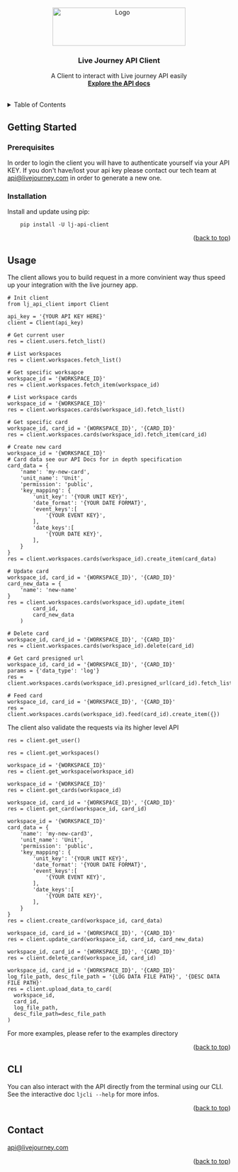 <!-- Improved compatibility of back to top link: See: https://github.com/othneildrew/Best-README-Template/pull/73 -->
<a name="readme-top"></a>

<!-- PROJECT LOGO -->
<br />
<div align="center">
  <a href="https://www.livejourney.com/">
    <img src="https://www.livejourney.com/wp-content/uploads/2021/06/cropped-logo-livejourney-frenchtech.png" alt="Logo" width="300" height="86">
  </a>

  <h3 align="center">Live Journey API Client</h3>

  <p align="center">
    A Client to interact with Live journey API easily
    <br />
    <a href="https://public-api.livejourney.io/api/v1/docs/"><strong>Explore the API docs</strong></a>
    <br />
    <br />
  </p>
</div>


<!-- TABLE OF CONTENTS -->
<details>
  <summary>Table of Contents</summary>
  <ol>
    <li>
      <a href="#getting-started">Getting Started</a>
      <ul>
        <li><a href="#prerequisites">Prerequisites</a></li>
        <li><a href="#installation">Installation</a></li>
      </ul>
    </li>
    <li><a href="#usage">Usage</a></li>
    <li><a href="#cli">CLI</a></li>    
    <li><a href="#contact">Contact</a></li>
  </ol>
</details>


<!-- GETTING STARTED -->
## Getting Started


### Prerequisites

In order to login the client you will have to authenticate yourself via your API KEY. If you don't have/lost your api key please contact our tech team at api@livejourney.com in order to generate a new one.

### Installation

Install and update using pip:
```
    pip install -U lj-api-client
```

<p align="right">(<a href="#readme-top">back to top</a>)</p>



<!-- USAGE EXAMPLES -->
## Usage

The client allows you to build request in a more convinient way thus speed up your integration with the live journey app.
```
# Init client
from lj_api_client import Client

api_key = '{YOUR API KEY HERE}'
client = Client(api_key)

# Get current user
res = client.users.fetch_list() 

# List workspaces
res = client.workspaces.fetch_list()

# Get specific worksapce
workspace_id = '{WORKSPACE_ID}'
res = client.workspaces.fetch_item(workspace_id)

# List workspace cards
workspace_id = '{WORKSPACE_ID}'
res = client.workspaces.cards(workspace_id).fetch_list()

# Get specific card
workspace_id, card_id = '{WORKSPACE_ID}', '{CARD_ID}'
res = client.workspaces.cards(workspace_id).fetch_item(card_id)

# Create new card
workspace_id = '{WORKSPACE_ID}'
# Card data see our API Docs for in depth specification
card_data = {
    'name': 'my-new-card',
    'unit_name': 'Unit',
    'permission': 'public',
    'key_mapping': {
        'unit_key': '{YOUR UNIT KEY}',
        'date_format': '{YOUR DATE FORMAT}',
        'event_keys':[
            '{YOUR EVENT KEY}',
        ],
        'date_keys':[
            '{YOUR DATE KEY}',
        ],        
    }
}
res = client.workspaces.cards(workspace_id).create_item(card_data)

# Update card
workspace_id, card_id = '{WORKSPACE_ID}', '{CARD_ID}'
card_new_data = {
    'name': 'new-name'
}
res = client.workspaces.cards(workspace_id).update_item(
        card_id,
        card_new_data
    )

# Delete card
workspace_id, card_id = '{WORKSPACE_ID}', '{CARD_ID}'
res = client.workspaces.cards(workspace_id).delete(card_id)

# Get card presigned url
workspace_id, card_id = '{WORKSPACE_ID}', '{CARD_ID}'
params = {'data_type': 'log'}
res = client.workspaces.cards(workspace_id).presigned_url(card_id).fetch_list(params=params)

# Feed card
workspace_id, card_id = '{WORKSPACE_ID}', '{CARD_ID}'
res = client.workspaces.cards(workspace_id).feed(card_id).create_item({})

```

The client also validate the requests via its higher level API
```
res = client.get_user()

res = client.get_workspaces()

workspace_id = '{WORKSPACE_ID}'
res = client.get_workspace(workspace_id)

workspace_id = '{WORKSPACE_ID}'
res = client.get_cards(workspace_id)

workspace_id, card_id = '{WORKSPACE_ID}', '{CARD_ID}'
res = client.get_card(workspace_id, card_id)

workspace_id = '{WORKSPACE_ID}'
card_data = {
    'name': 'my-new-card3',
    'unit_name': 'Unit',
    'permission': 'public',
    'key_mapping': {
        'unit_key': '{YOUR UNIT KEY}',
        'date_format': '{YOUR DATE FORMAT}',
        'event_keys':[
            '{YOUR EVENT KEY}',
        ],
        'date_keys':[
            '{YOUR DATE KEY}',
        ],        
    }
}
res = client.create_card(workspace_id, card_data)

workspace_id, card_id = '{WORKSPACE_ID}', '{CARD_ID}'
res = client.update_card(workspace_id, card_id, card_new_data)

workspace_id, card_id = '{WORKSPACE_ID}', '{CARD_ID}'
res = client.delete_card(workspace_id, card_id)

workspace_id, card_id = '{WORKSPACE_ID}', '{CARD_ID}'
log_file_path, desc_file_path = '{LOG DATA FILE PATH}', '{DESC DATA FILE PATH}'
res = client.upload_data_to_card(
  workspace_id, 
  card_id, 
  log_file_path, 
  desc_file_path=desc_file_path
)
```

For more examples, please refer to the examples directory

<p align="right">(<a href="#readme-top">back to top</a>)</p>

## CLI
You can also interact with the API directly from the terminal using our CLI. See the interactive doc `ljcli --help` for more infos.

<p align="right">(<a href="#readme-top">back to top</a>)</p>


<!-- CONTACT -->
## Contact

api@livejourney.com


<p align="right">(<a href="#readme-top">back to top</a>)</p>